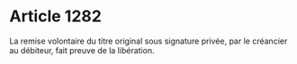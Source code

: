 # Article 1282

La remise volontaire du titre original sous signature privée, par le créancier au débiteur, fait preuve de la libération.
